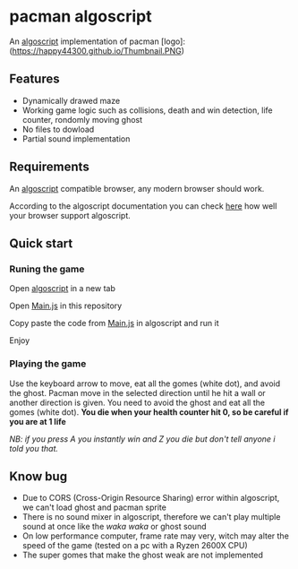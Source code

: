 # pacman algoscript
An [algoscript](http://www.algoscript.info/) implementation of pacman
[logo]: (https://happy44300.github.io/Thumbnail.PNG)
## Features
* Dynamically drawed maze
* Working game logic such as collisions, death and win detection, life counter, rondomly moving ghost
* No files to dowload
* Partial sound implementation

## Requirements
An [algoscript](http://www.algoscript.info/) compatible browser, any modern browser should work.

According to the algoscript documentation you can check [here](http://html5test.com/) how well your browser support algoscript.

## Quick start
### Runing the game
Open [algoscript](http://www.algoscript.info/) in a new tab

Open [Main.js](https://github.com/happy44300/pac-man-algoscript-clone/blob/master/Main.js) in this repository

Copy paste the code from [Main.js](https://github.com/happy44300/pac-man-algoscript-clone/blob/master/Main.js) in algoscript and run it

Enjoy
### Playing the game

Use the keyboard arrow to move, eat all the gomes (white dot), and avoid the ghost.
Pacman move in the selected direction until he hit a wall or another direction is given. You need to
avoid the ghost and eat all the gomes (white dot).
**You die when your health counter hit 0, so be careful if you are at 1 life**

*NB: if you press A you instantly win and Z you die but don't tell anyone i told you that.*

## Know bug
* Due to CORS (Cross-Origin Resource Sharing) error within algoscript, we can't load ghost and pacman sprite
* There is no sound mixer in algoscript, therefore we can't play multiple sound at once like the *waka waka* or ghost sound
* On low performance computer, frame rate may very, witch may alter the speed of the game (tested on a pc with a Ryzen 2600X CPU)
* The super gomes that make the ghost weak are not implemented
